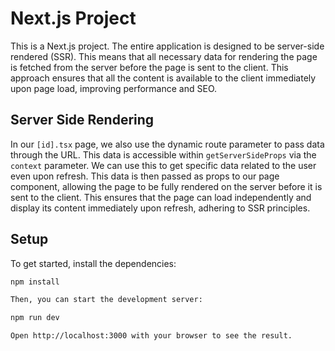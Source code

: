 # Next.js Project

This is a Next.js project. The entire application is designed to be server-side rendered (SSR). This means that all necessary data for rendering the page is fetched from the server before the page is sent to the client. This approach ensures that all the content is available to the client immediately upon page load, improving performance and SEO.

## Server Side Rendering

In our `[id].tsx` page, we also use the dynamic route parameter to pass data through the URL. This data is accessible within `getServerSideProps` via the `context` parameter. We can use this to get specific data related to the user even upon refresh. This data is then passed as props to our page component, allowing the page to be fully rendered on the server before it is sent to the client. This ensures that the page can load independently and display its content immediately upon refresh, adhering to SSR principles.

## Setup

To get started, install the dependencies:

```bash
npm install

Then, you can start the development server:

npm run dev

Open http://localhost:3000 with your browser to see the result.
```

